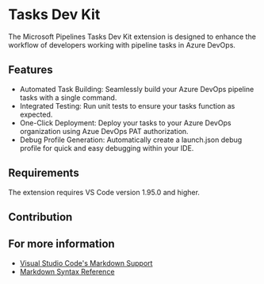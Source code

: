 # Tasks Dev Kit

The Microsoft Pipelines Tasks Dev Kit extension is designed to enhance the workflow of developers working with pipeline tasks in Azure DevOps. 

## Features

- Automated Task Building: Seamlessly build your Azure DevOps pipeline tasks with a single command.
- Integrated Testing: Run unit tests to ensure your tasks function as expected.
- One-Click Deployment: Deploy your tasks to your Azure DevOps organization using Azue DevOps PAT authorization.
- Debug Profile Generation: Automatically create a launch.json debug profile for quick and easy debugging within your IDE.

## Requirements

The extension requires VS Code version 1.95.0 and higher.

## Contribution

## For more information

* [Visual Studio Code's Markdown Support](http://code.visualstudio.com/docs/languages/markdown)
* [Markdown Syntax Reference](https://help.github.com/articles/markdown-basics/)